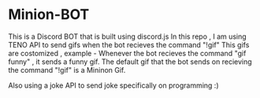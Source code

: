 # Minion-BOT
This is a Discord BOT that is built using discord.js
In this repo , I am using TENO API to send gifs when the bot recieves the command "!gif"
This gifs are costomized , example - Whenever the bot  recieves the command "gif funny" , it sends a funny gif.
The default gif that the bot sends on recieving the command "!gif" is a Mininon Gif.


Also using a  joke API to send joke specifically on programming :)

